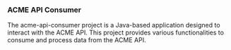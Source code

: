 ### ACME API Consumer
The acme-api-consumer project is a Java-based application designed to interact with the ACME API. This project provides various functionalities to consume and process data from the ACME API.

